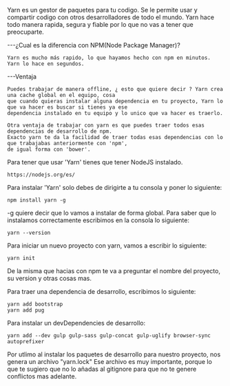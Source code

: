 Yarn es un gestor de paquetes para tu codigo. Se le permite usar y compartir
codigo con otros desarrolladores de todo el mundo. Yarn hace todo manera rapida,
segura y fiable por lo que no vas a tener que preocuparte.

---¿Cual es la diferencia con NPM(Node Package Manager)?

	Yarn es mucho más rapido, lo que hayamos hecho con npm en minutos.
	Yarn lo hace en segundos.

---Ventaja

	Puedes trabajar de manera offline, ¿ esto que quiere decir ? Yarn crea una cache global en el equipo, cosa 
	que cuando quieras instalar alguna dependencia en tu proyecto, Yarn lo que va hacer es buscar si tienes ya ese 
	dependencia instalado en tu equipo y lo unico que va hacer es traerlo.

	Otra ventaja de trabajar con yarn es que puedes traer todos esas dependencias de desarrollo de npm. 
	Exacto yarn te da la facilidad de traer todas esas dependencias con lo que trabajabas anteriormente con 'npm', 
	de igual forma con 'bower'.

Para tener que usar 'Yarn' tienes que tener NodeJS instalado.
	
	https://nodejs.org/es/

Para instalar 'Yarn' solo debes de dirigirte a tu consola y poner lo siguiente:

	npm install yarn -g

-g quiere decir que lo vamos a instalar de forma global.
Para saber que lo instalamos correctamente escribimos en la consola lo siguiente:

	yarn --version

Para iniciar un nuevo proyecto con yarn, vamos a escribir lo siguiente:

	yarn init

De la misma que hacias con npm te va a preguntar el nombre del proyecto, su version y otras
cosas mas.

Para traer una dependencia de desarrollo, escribimos lo siguiente:

	yarn add bootstrap
	yarn add pug

Para instalar un devDependencies de desarrollo:
	
	yarn add --dev gulp gulp-sass gulp-concat gulp-uglify browser-sync autoprefixer

Por utlimo al instalar los paquetes de desarrollo para nuestro proyecto, nos genera
un archivo "yarn.lock"
Ese archivo es muy importante, porque lo que te sugiero que no lo añadas al gitignore
para que no te genere conflictos mas adelante.